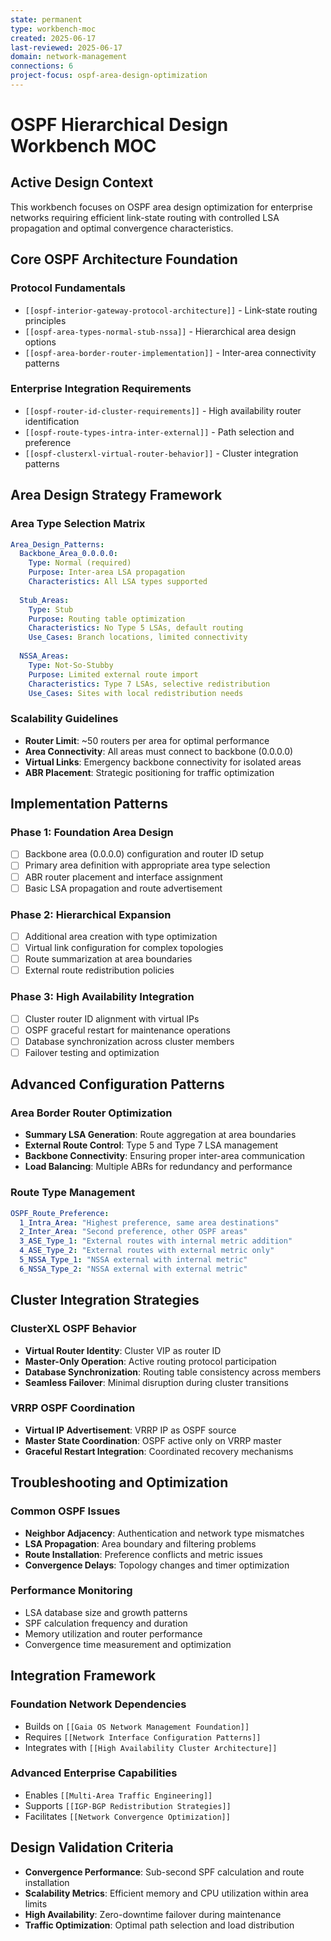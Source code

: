 ```yaml
---
state: permanent
type: workbench-moc
created: 2025-06-17
last-reviewed: 2025-06-17
domain: network-management
connections: 6
project-focus: ospf-area-design-optimization
---
```


# OSPF Hierarchical Design Workbench MOC

## Active Design Context
This workbench focuses on OSPF area design optimization for enterprise networks requiring efficient link-state routing with controlled LSA propagation and optimal convergence characteristics.

## Core OSPF Architecture Foundation

### Protocol Fundamentals
- `[[ospf-interior-gateway-protocol-architecture]]` - Link-state routing principles
- `[[ospf-area-types-normal-stub-nssa]]` - Hierarchical area design options
- `[[ospf-area-border-router-implementation]]` - Inter-area connectivity patterns

### Enterprise Integration Requirements
- `[[ospf-router-id-cluster-requirements]]` - High availability router identification
- `[[ospf-route-types-intra-inter-external]]` - Path selection and preference
- `[[ospf-clusterxl-virtual-router-behavior]]` - Cluster integration patterns

## Area Design Strategy Framework

### Area Type Selection Matrix
```yaml
Area_Design_Patterns:
  Backbone_Area_0.0.0.0:
    Type: Normal (required)
    Purpose: Inter-area LSA propagation
    Characteristics: All LSA types supported
    
  Stub_Areas:
    Type: Stub
    Purpose: Routing table optimization
    Characteristics: No Type 5 LSAs, default routing
    Use_Cases: Branch locations, limited connectivity
    
  NSSA_Areas:
    Type: Not-So-Stubby
    Purpose: Limited external route import
    Characteristics: Type 7 LSAs, selective redistribution
    Use_Cases: Sites with local redistribution needs
```

### Scalability Guidelines
- **Router Limit**: ~50 routers per area for optimal performance
- **Area Connectivity**: All areas must connect to backbone (0.0.0.0)
- **Virtual Links**: Emergency backbone connectivity for isolated areas
- **ABR Placement**: Strategic positioning for traffic optimization

## Implementation Patterns

### Phase 1: Foundation Area Design
- [ ] Backbone area (0.0.0.0) configuration and router ID setup
- [ ] Primary area definition with appropriate area type selection
- [ ] ABR router placement and interface assignment
- [ ] Basic LSA propagation and route advertisement

### Phase 2: Hierarchical Expansion
- [ ] Additional area creation with type optimization
- [ ] Virtual link configuration for complex topologies
- [ ] Route summarization at area boundaries
- [ ] External route redistribution policies

### Phase 3: High Availability Integration
- [ ] Cluster router ID alignment with virtual IPs
- [ ] OSPF graceful restart for maintenance operations
- [ ] Database synchronization across cluster members
- [ ] Failover testing and optimization

## Advanced Configuration Patterns

### Area Border Router Optimization
- **Summary LSA Generation**: Route aggregation at area boundaries
- **External Route Control**: Type 5 and Type 7 LSA management
- **Backbone Connectivity**: Ensuring proper inter-area communication
- **Load Balancing**: Multiple ABRs for redundancy and performance

### Route Type Management
```yaml
OSPF_Route_Preference:
  1_Intra_Area: "Highest preference, same area destinations"
  2_Inter_Area: "Second preference, other OSPF areas"  
  3_ASE_Type_1: "External routes with internal metric addition"
  4_ASE_Type_2: "External routes with external metric only"
  5_NSSA_Type_1: "NSSA external with internal metric"
  6_NSSA_Type_2: "NSSA external with external metric"
```

## Cluster Integration Strategies

### ClusterXL OSPF Behavior
- **Virtual Router Identity**: Cluster VIP as router ID
- **Master-Only Operation**: Active routing protocol participation
- **Database Synchronization**: Routing table consistency across members
- **Seamless Failover**: Minimal disruption during cluster transitions

### VRRP OSPF Coordination
- **Virtual IP Advertisement**: VRRP IP as OSPF source
- **Master State Coordination**: OSPF active only on VRRP master
- **Graceful Restart Integration**: Coordinated recovery mechanisms

## Troubleshooting and Optimization

### Common OSPF Issues
- **Neighbor Adjacency**: Authentication and network type mismatches
- **LSA Propagation**: Area boundary and filtering problems
- **Route Installation**: Preference conflicts and metric issues
- **Convergence Delays**: Topology changes and timer optimization

### Performance Monitoring
- LSA database size and growth patterns
- SPF calculation frequency and duration
- Memory utilization and router performance
- Convergence time measurement and optimization

## Integration Framework

### Foundation Network Dependencies
- Builds on `[[Gaia OS Network Management Foundation]]`
- Requires `[[Network Interface Configuration Patterns]]`
- Integrates with `[[High Availability Cluster Architecture]]`

### Advanced Enterprise Capabilities
- Enables `[[Multi-Area Traffic Engineering]]`
- Supports `[[IGP-BGP Redistribution Strategies]]`
- Facilitates `[[Network Convergence Optimization]]`

## Design Validation Criteria

- **Convergence Performance**: Sub-second SPF calculation and route installation
- **Scalability Metrics**: Efficient memory and CPU utilization within area limits
- **High Availability**: Zero-downtime failover during maintenance
- **Traffic Optimization**: Optimal path selection and load distribution